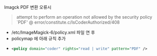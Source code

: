 Imagck PDF 변환 오류시

> attempt to perform an operation not allowed by the security policy `PDF' @ error/constitute.c/IsCoderAuthorized/408

- /etc/ImageMagick-6/policy.xml 파일 연 후 
- policymap 에 아래 규칙 추가
- ```xml
  <policy domain="coder" rights="read | write" pattern="PDF" />
  ```
